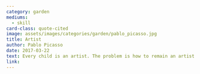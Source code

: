 ```yaml
---
category: garden
mediums:
  - skill
card-class: quote-cited
image: assets/images/categories/garden/pablo_picasso.jpg
title: Artist
author: Pablo Picasso
date: 2017-03-22
text: Every child is an artist. The problem is how to remain an artist once we grow up.
link:
---
```

